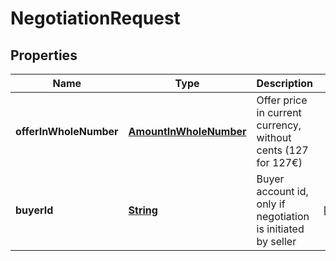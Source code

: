
# NegotiationRequest

## Properties
Name | Type | Description | Notes
------------ | ------------- | ------------- | -------------
**offerInWholeNumber** | [**AmountInWholeNumber**](AmountInWholeNumber.md) | Offer price in current currency, without cents (127 for 127€) | 
**buyerId** | [**String**](String.md) | Buyer account id, only if negotiation is initiated by seller |  [optional]



